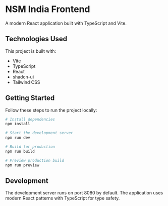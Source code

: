 # NSM India Frontend

A modern React application built with TypeScript and Vite.

## Technologies Used

This project is built with:

- Vite
- TypeScript
- React
- shadcn-ui
- Tailwind CSS

## Getting Started

Follow these steps to run the project locally:

```sh
# Install dependencies
npm install

# Start the development server
npm run dev

# Build for production
npm run build

# Preview production build
npm run preview
```

## Development

The development server runs on port 8080 by default. The application uses modern React patterns with TypeScript for type safety.
